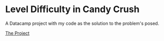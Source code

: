 # Level Difficulty in Candy Crush
A Datacamp project with my code as the solution to the problem's posed.

[The Project](../master/notebook.ipynb)
